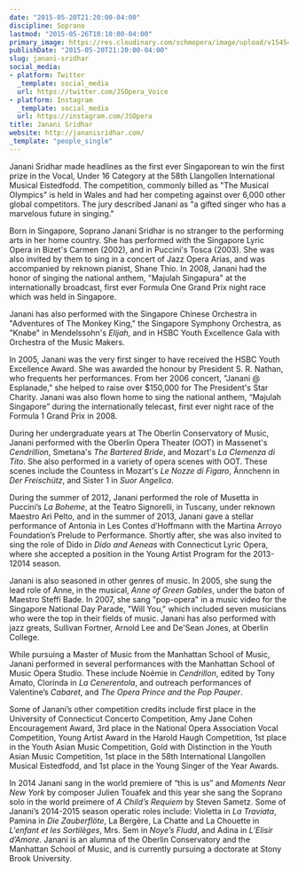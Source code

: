 ```yaml
---
date: "2015-05-20T21:20:00-04:00"
discipline: Soprano
lastmod: "2015-05-26T10:10:00-04:00"
primary_image: https://res.cloudinary.com/schmopera/image/upload/v1545409169/media/webhook-uploads/1432170978179/Janani.jpg.jpg
publishDate: "2015-05-20T21:20:00-04:00"
slug: janani-sridhar
social_media:
- platform: Twitter
  _template: social_media
  url: https://twitter.com/JSOpera_Voice
- platform: Instagram
  _template: social_media
  url: https://instagram.com/JSOpera
title: Janani Sridhar
website: http://jananisridhar.com/
_template: "people_single"
---
```


Janani Sridhar made headlines as the first ever Singaporean to win the first prize in the Vocal, Under 16 Category at the 58th Llangollen International Musical Eistedfodd. The competition, commonly billed as "The Musical Olympics" is held in Wales and had her competing against over 6,000 other global competitors. The jury described Janani as "a gifted singer who has a marvelous future in singing."
 
Born in Singapore, Soprano Janani Sridhar is no stranger to the performing arts in her home country. She has performed with the Singapore Lyric Opera in Bizet's Carmen (2002), and in Puccini's Tosca (2003). She was also invited by them to sing in a concert of Jazz Opera Arias, and was accompanied by reknown pianist, Shane Thio. In 2008, Janani had the honor of singing the national anthem, "Majulah Singapura" at the internationally broadcast, first ever Formula One Grand Prix night race which was held in Singapore.
 
Janani has also performed with the Singapore Chinese Orchestra in "Adventures of The Monkey King," the Singapore Symphony Orchestra, as "Knabe" in Mendelssohn's *Elijah*, and in HSBC Youth Excellence Gala with Orchestra of the Music Makers.
 
In 2005, Janani was the very first singer to have received the HSBC Youth Excellence Award. She was awarded the honour by President S. R. Nathan, who frequents her performances. From her 2006 concert, "Janani @ Esplanade," she helped to raise over $150,000 for The President's Star Charity. Janani was also flown home to sing the national anthem, “Majulah Singapore” during the internationally telecast, first ever night race of the Formula 1 Grand Prix in 2008.
 
During her undergraduate years at The Oberlin Conservatory of Music, Janani  performed with the Oberlin Opera Theater (OOT)  in Massenet's *Cendrillion*, Smetana's *The Bartered Bride*, and Mozart's *La Clemenza di Tito*. She also performed in a variety of opera scenes with OOT. These scenes include the 
Countess in Mozart's *Le Nozze di Figaro*, Ännchenn in *Der Freischütz*, and Sister 1 in *Suor Angelica*.
 
During the summer of 2012, Janani performed the role of Musetta in Puccini’s *La Boheme*, at the Teatro Signorelli, in Tuscany, under reknown Maestro Ari Pelto, and in the summer of 2013, Janani gave a stellar performance of Antonia in Les Contes d’Hoffmann with the Martina Arroyo Foundation’s Prelude to Performance. Shortly after, she was also invited to sing the role of Dido in *Dido and Aeneas* with Connecticut Lyric Opera, where she accepted a position in the Young Artist Program for the 2013-12014 season.
 
Janani is also seasoned in other genres of music. In 2005, she sung the lead role of Anne, in the musical, *Anne of Green Gables*, under the baton of Maestro Steffi Bade. In 2007, she sang "pop-opera" in a music video for the Singapore National Day Parade, "Will You," which included seven musicians who were the top in their fields of music. Janani has also performed with jazz greats, Sullivan Fortner, Arnold Lee and De'Sean Jones, at Oberlin College.
 
While pursuing a Master of Music from the Manhattan School of Music, Janani performed in several performances with the Manhattan School of Music Opera Studio. These include Noémie in *Cendrillon*, edited by Tony Amato, Clorinda in *La Cenerentola*, and outreach performances of Valentine’s *Cabaret*, and *The Opera Prince and the Pop Pauper*.
 
Some of Janani’s other competition credits include first place in the University of  Connecticut Concerto Competition, Amy Jane Cohen Encouragement Award, 3rd place in the National Opera Association Vocal Competition, Young Artist Award in the Harold Haugh Competition, 1st place in the Youth Asian Music Competition, Gold with Distinction in the Youth Asian Music Competition, 1st place in the 58th International Llangollen Musical Eistedfodd, and 1st place in the Young Singer of the Year Awards.
 
In 2014 Janani sang in the world premiere of  “this is us”  and *Moments Near New York* by composer Julien Touafek and this year she sang the Soprano solo in the world preimere of *A Child’s Requiem* by Steven Sametz. Some of Janani’s 2014-2015 season operatic roles include: Violetta in *La Traviata*, Pamina in *Die Zauberflöte*, La Bergère, La Chatte and La Chouette in *L'enfant et les Sortilèges*, Mrs. Sem in *Noye’s Fludd*, and Adina in *L’Elisir d’Amore*. Janani is an alumna of the Oberlin Conservatory and the Manhattan School of Music, and is currently pursuing a doctorate at Stony Brook University.
